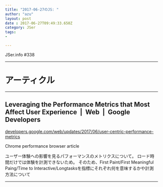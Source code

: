 ```yaml
---
title: "2017-06-27のJS: "
author: "azu"
layout: post
date : 2017-06-27T09:49:33.650Z
category: JSer
tags:
-

---
```


JSer.info #338

----

<h1 class="site-genre">アーティクル</h1>

----

## Leveraging the Performance Metrics that Most Affect User Experience  |  Web  |  Google Developers
[developers.google.com/web/updates/2017/06/user-centric-performance-metrics](https://developers.google.com/web/updates/2017/06/user-centric-performance-metrics "Leveraging the Performance Metrics that Most Affect User Experience  |  Web  |  Google Developers")
<p class="jser-tags jser-tag-icon"><span class="jser-tag">Chrome</span> <span class="jser-tag">performance</span> <span class="jser-tag">browser</span> <span class="jser-tag">article</span></p>

ユーザー体験への影響を見るパフォーマンスのメトリクスについて。
ロード時間だけでは体験を計測できないため。
そのため、First Paint/First Meaningful Paing/Time to Interactive/Longtasksを指標にそれぞれ何を意味するかや計測方法について


----
